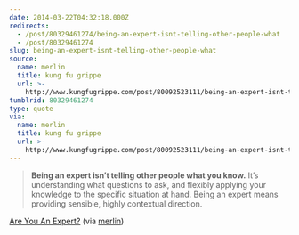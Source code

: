 ```yaml
---
date: 2014-03-22T04:32:18.000Z
redirects:
  - /post/80329461274/being-an-expert-isnt-telling-other-people-what
  - /post/80329461274
slug: being-an-expert-isnt-telling-other-people-what
source:
  name: merlin
  title: kung fu grippe
  url: >-
    http://www.kungfugrippe.com/post/80092523111/being-an-expert-isnt-telling-other-people-what
tumblrid: 80329461274
type: quote
via:
  name: merlin
  title: kung fu grippe
  url: >-
    http://www.kungfugrippe.com/post/80092523111/being-an-expert-isnt-telling-other-people-what
---
```

> <strong>Being an expert isn’t telling other people what you know.</strong> It’s understanding what questions to ask, and flexibly applying your knowledge to the specific situation at hand. Being an expert means providing sensible, highly contextual direction.

<a href="http://blog.codinghorror.com/are-you-an-expert/">Are You An Expert?</a> (via <a href="http://www.kungfugrippe.com/" class="tumblr_blog">merlin</a>)

